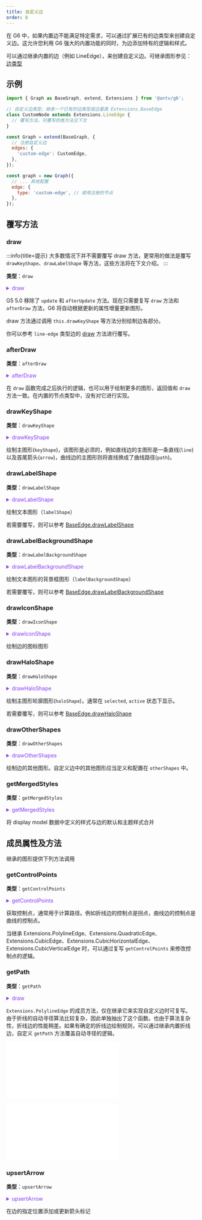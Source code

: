 ```yaml
---
title: 自定义边
order: 8
---
```


在 G6 中，如果内置边不能满足特定需求，可以通过扩展已有的边类型来创建自定义边。这允许您利用 G6 强大的内置功能的同时，为边添加特有的逻辑和样式。

可以通过继承内置的边（例如 LineEdge），来创建自定义边。可继承图形参见： [边类型](/manual/customize/extension-cats#2-边类型edges)

## 示例

```js
import { Graph as BaseGraph, extend, Extensions } from '@antv/g6';

// 自定义边类型，继承一个已有的边类型或边基类 Extensions.BaseEdge
class CustomNode extends Extensions.LineEdge {
  // 覆写方法，可覆写的类方法见下文
}

const Graph = extend(BaseGraph, {
  // 注册自定义边
  edges: {
    'custom-edge': CustomEdge,
  },
});

const graph = new Graph({
  // ... 其他配置
  edge: {
    type: 'custom-edge', // 使用注册的节点
  },
});
```

## 覆写方法

### draw

:::info{title=提示}
大多数情况下并不需要覆写 draw 方法，更常用的做法是覆写 `drawKeyShape`、`drawLabelShape` 等方法，这些方法将在下文介绍。
:::

**类型**：`draw`

<details>

<summary style="color: #873bf4; cursor: pointer">draw</summary>

```typescript
type draw = (
  model: EdgeDisplayModel,
  sourcePoint: Point,
  targetPoint: Point,
  shapeMap: { [shapeId: string]: DisplayObject },
) => {
  keyShape: DisplayObject;
  labelShape?: DisplayObject;
  iconShape?: DisplayObject;
  [otherShapeId: string]: DisplayObject;
};
```

其中，相关的数据类型定义参考 [EdgeDisplayModel 渲染数据](../../data/EdgeDisplayModel.zh.md)。

</details>

G5 5.0 移除了 `update` 和 `afterUpdate` 方法。现在只需要复写 `draw` 方法和 `afterDraw` 方法，G6 将自动根据更新的属性增量更新图形。

draw 方法通过调用 `this.drawKeyShape` 等方法分别绘制边各部分。

你可以参考 `line-edge` 类型边的 [draw](https://github.com/antvis/G6/blob/6be8f9810ec3b9310371f37de1a2591f14db67f1/packages/g6/src/stdlib/item/edge/line.ts#L28) 方法进行覆写。

### afterDraw

**类型**：`afterDraw`

<details>

<summary style="color: #873bf4; cursor: pointer">afterDraw</summary>

```typescript
type afterDraw = (
  model: EdgeDisplayModel,
  shapeMap: { [shapeId: string]: DisplayObject },
  shapesChanged?: string[],
) => { [otherShapeId: string]: DisplayObject };
```

其中，相关的数据类型定义参考 [EdgeDisplayModel 渲染数据](../../data/EdgeDisplayModel.zh.md)。

</details>

在 `draw` 函数完成之后执行的逻辑，也可以用于绘制更多的图形，返回值和 `draw` 方法一致。在内置的节点类型中，没有对它进行实现。

### drawKeyShape

**类型**：`drawKeyShape`

<details>

<summary style="color: #873bf4; cursor: pointer">drawKeyShape</summary>

```typescript
type drawKeyShape = (
  model: EdgeDisplayModel,
  sourcePoint: Point,
  targetPoint: Point,
  shapeMap: EdgeShapeMap,
) => DisplayObject;
```

其中，相关的数据类型定义参考 [EdgeDisplayModel 渲染数据](../../data/EdgeDisplayModel.zh.md)。

</details>

绘制主图形(`keyShape`)，该图形是必须的，例如直线边的主图形是一条直线(`line`) 以及首尾箭头(`arrow`)，曲线边的主图形则将直线换成了曲线路径(`path`)。

### drawLabelShape

**类型**：`drawLabelShape`

<details>

<summary style="color: #873bf4; cursor: pointer">drawLabelShape</summary>

```typescript
type drawLabelShape = (model: EdgeDisplayModel, shapeMap: EdgeShapeMap) => DisplayObject;
```

其中，相关的数据类型定义参考 [EdgeDisplayModel 渲染数据](../../data/EdgeDisplayModel.zh.md)。

</details>

绘制文本图形（`labelShape`）

若需要覆写，则可以参考 [BaseEdge.drawLabelShape](https://github.com/antvis/G6/blob/6be8f9810ec3b9310371f37de1a2591f14db67f1/packages/g6/src/stdlib/item/edge/base.ts#L194)

### drawLabelBackgroundShape

**类型**：`drawLabelBackgroundShape`

<details>

<summary style="color: #873bf4; cursor: pointer">drawLabelBackgroundShape</summary>

```typescript
type drawLabelBackgroundShape = (model: EdgeDisplayModel, shapeMap: EdgeShapeMap) => DisplayObject;
```

其中，相关的数据类型定义参考 [EdgeDisplayModel 渲染数据](../../data/EdgeDisplayModel.zh.md)。

</details>

绘制文本图形的背景框图形（`labelBackgroundShape`）

若需要覆写，则可以参考 [BaseEdge.drawLabelBackgroundShape](https://github.com/antvis/G6/blob/6be8f9810ec3b9310371f37de1a2591f14db67f1/packages/g6/src/stdlib/item/edge/base.ts#L311)

### drawIconShape

**类型**：`drawIconShape`

<details>

<summary style="color: #873bf4; cursor: pointer">drawIconShape</summary>

```typescript
type drawIconShape = (model: EdgeDisplayModel, shapeMap: EdgeShapeMap) => DisplayObject;
```

其中，相关的数据类型定义参考 [EdgeDisplayModel 渲染数据](../../data/EdgeDisplayModel.zh.md)。

</details>

绘制边的图标图形

### drawHaloShape

**类型**：`drawHaloShape`

<details>

<summary style="color: #873bf4; cursor: pointer">drawHaloShape</summary>

```typescript
type drawHaloShape = (model: EdgeDisplayModel, shapeMap: EdgeShapeMap) => DisplayObject;
```

其中，相关的数据类型定义参考 [EdgeDisplayModel 渲染数据](../../data/EdgeDisplayModel.zh.md)。

</details>

绘制主图形轮廓图形(`haloShape`)，通常在 `selected`, `active` 状态下显示。

若需要覆写，则可以参考 [BaseEdge.drawHaloShape](https://github.com/antvis/G6/blob/6be8f9810ec3b9310371f37de1a2591f14db67f1/packages/g6/src/stdlib/item/edge/base.ts#L464)

### drawOtherShapes

**类型**：`drawOtherShapes`

<details>

<summary style="color: #873bf4; cursor: pointer">drawOtherShapes</summary>

```typescript
type drawOtherShapes = (model: EdgeDisplayModel, shapeMap: EdgeShapeMap) => { [id: string]: DisplayObject };
```

其中，相关的数据类型定义参考 [EdgeDisplayModel 渲染数据](../../data/EdgeDisplayModel.zh.md)。

</details>

绘制边的其他图形。自定义边中的其他图形应当定义和配置在 `otherShapes` 中。

### getMergedStyles

**类型**：`getMergedStyles`

<details>

<summary style="color: #873bf4; cursor: pointer">getMergedStyles</summary>

```typescript
type getMergedStyles = (model: EdgeDisplayModel) => EdgeDisplayModel;
```

其中，相关的数据类型定义参考 [EdgeDisplayModel 渲染数据](../../data/EdgeDisplayModel.zh.md)。

</details>

将 display model 数据中定义的样式与边的默认和主题样式合并

## 成员属性及方法

继承的图形提供下列方法调用

### getControlPoints

**类型**：`getControlPoints`

<details>

<summary style="color: #873bf4; cursor: pointer">getControlPoints</summary>

`Extensions.PolylineEdge` 的 `getControlPoints` 类型为：

```typescript
 (
  /** 边的渲染数据 */
  model: EdgeDisplayModel,
  /** 边的起点 */
  sourcePoint: Point,
  /** 边的终点 */
  targetPoint: Point,
) => /** 计算后的控制点 */
{
  x: number;
  y: number;
  z?: number;
}[];
```

`Extensions.QuadraticEdge`、`Extensions.CubicEdge`、`Extensions.CubicHorizontalEdge`、`Extensions.CubicVerticalEdge` 的 `getControlPoints` 类型为：

```typescript
(
  /** 边的起点 */
  startPoint: Point,
  /** 边的终点 */
  endPoint: Point,
  /** 控制点的投影在两端点连线上的百分比，范围 0 到 1 */
  percent: number,
  /** 数据中控制点配置 */
  controlPoints: Point[],
  /** 弧度距离 */
  offset: number,
) =>
/** 计算后的控制点 */
{
  x: number;
  y: number;
  z?: number;
}[];
```

</details>

获取控制点，通常用于计算路径。例如折线边的控制点是拐点，曲线边的控制点是曲线的控制点。

当继承 Extensions.PolylineEdge、Extensions.QuadraticEdge、Extensions.CubicEdge、Extensions.CubicHorizontalEdge、Extensions.CubicVerticalEdge 时，可以通过复写 `getControlPoints` 来修改控制点的逻辑。

### getPath

**类型**：`getPath`

<details>

<summary style="color: #873bf4; cursor: pointer">draw</summary>

```typescript
(
  /** 边的渲染数据 */
  model: EdgeDisplayModel,
  /** 起点和终点 */
  points: Point[],
  /** 折线拐点的弧度 */
  radius: number,
  /** 折线弯折的配置 */
  routeCfg?: RouterCfg,
  /** 是否使用 A* 算法 */
  auto?: boolean,
) =>
  /** 路径 */
  string;
```

<details>

<summary style="color: #873bf4; cursor: pointer;">RouterCfg</summary>

```ts
type RouterCfg = {
  name: 'orth' | 'er';
  /** 线与点之间的间距 */
  offset?: number;
  /** 网格大小 */
  gridSize?: number;
  /** 最大旋转角度（弧度） */
  maxAllowedDirectionChange?: number;
  /** 允许的边的方向 */
  directions?: any[];
  /** 起点和终点的权重 */
  penalties?: {};
  /** 是否使用简单的折线拐点寻径算法 */
  simple?: boolean;
  /** 计算两点之间距离的函数 */
  distFunc?: (p1: PolyPoint, p2: PolyPoint) => number;
  /** 简化的寻径函数 */
  fallbackRoute?: (p1: PolyPoint, p2: PolyPoint, startNode?: Node, endNode?: Node, cfg?: RouterCfg) => PolyPoint[];
  /** 最大循环次数 */
  maximumLoops?: number;
  /** 是否自动避开障碍物，默认为 false */
  enableObstacleAvoidance?: boolean;
};
```

</details>

</details>

`Extensions.PolylineEdge` 的成员方法，仅在继承它来实现自定义边时可复写。由于折线的自动寻径算法比较复杂，因此单独抽出了这个函数。也由于算法复杂性，折线边的性能稍差。如果有确定的折线边绘制规则，可以通过继承内置折线边，自定义 `getPath` 方法覆盖自动寻径的逻辑。

<embed src="../../../common/PluginMergedStyles.zh.md"></embed>

<embed src="../../../common/PluginUpsertShape.zh.md"></embed>

### upsertArrow

**类型**：`upsertArrow`

<details>

<summary style="color: #873bf4; cursor: pointer">upsertArrow</summary>

```typescript
type upsertArrow = (
  position: 'start' | 'end',
  arrowConfig: boolean | ArrowStyle,
  bodyStyle: ShapeStyle,
  model: EdgeDisplayModel,
  resultStyle: ShapeStyle,
) => void;
```

其中，相关的数据类型定义参考 [EdgeDisplayModel 渲染数据](../../data/EdgeDisplayModel.zh.md)。

</details>

在边的指定位置添加或更新箭头标记
